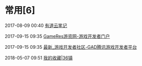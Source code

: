 # 常用[6]

2017-08-09 00:40 [有道云笔记](https://note.youdao.com/web/#/file/recent/note/2E4B0024C6284582B494F0B29F8559DB/)

2017-09-15 09:35 [GameRes游资网-游戏开发者门户](http://www.gameres.com/)

2017-09-15 09:35 [最新_游戏开发者社区-GAD腾讯游戏开发者平台](http://www.gad.qq.com/community)

2018-05-07 09:51 [我的收藏|36镇](http://www.36zhen.com/my)

